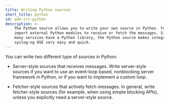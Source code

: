 ```yaml
---
title: Writing Python sources
short_title: python
id: adm-src-python
description: >-
    The Python source allows you to write your own source in Python. You can
    import external Python modules to receive or fetch the messages. Since
    many services have a Python library, the Python source makes integrating
    syslog-ng OSE very easy and quick.
---
```


You can write two different type of sources in Python:

- Server-style sources that receives messages. Write server-style
    sources if you want to use an event-loop based, nonblocking server
    framework in Python, or if you want to implement a custom loop.

- Fetcher-style sources that actively fetch messages. In general,
    write fetcher-style sources (for example, when using simple blocking
    APIs), unless you explicitly need a server-style source.
